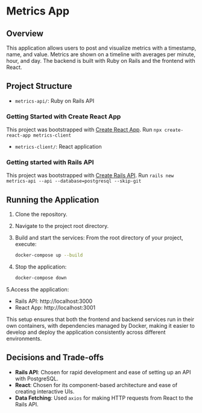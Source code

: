 # Metrics App

## Overview
This application allows users to post and visualize metrics with a timestamp, name, and value. Metrics are shown on a timeline with averages per minute, hour, and day. The backend is built with Ruby on Rails and the frontend with React.

## Project Structure
- `metrics-api/`: Ruby on Rails API

### Getting Started with Create React App

This project was bootstrapped with [Create React App](https://github.com/facebook/create-react-app).
Run `npx create-react-app metrics-client`

- `metrics-client/`: React application

### Getting started with Rails API
This project was bootstrapped with [Create Rails API](https://guides.rubyonrails.org/api_app.html).
Run `rails new metrics-api --api --database=postgresql --skip-git`

## Running the Application

1. Clone the repository.
2. Navigate to the project root directory.
3. Build and start the services:
   From the root directory of your project, execute:

   ```sh
   docker-compose up --build
5. Stop the application:

   ```sh
   docker-compose down
5.Access the application:
- Rails API: http://localhost:3000
- React App: http://localhost:3001

This setup ensures that both the frontend and backend services run in their own containers, with dependencies managed by Docker, making it easier to develop and deploy the application consistently across different environments.

## Decisions and Trade-offs

- **Rails API**: Chosen for rapid development and ease of setting up an API with PostgreSQL.
- **React**: Chosen for its component-based architecture and ease of creating interactive UIs.
- **Data Fetching**: Used `axios` for making HTTP requests from React to the Rails API.